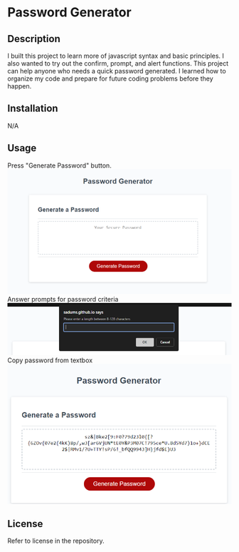 # Password Generator

## Description

I built this project to learn more of javascript syntax and basic principles. I also wanted to try out the confirm, prompt, and alert functions. This project can help anyone who needs a quick password generated. I learned how to organize my code and prepare for future coding problems before they happen.


## Installation

N/A

## Usage

Press "Generate Password" button.
![base website](./assets/guide.png)
Answer prompts for password criteria
![prompt asking for length](./assets/guide2.png)
Copy password from textbox
![generated password in textbox](./assets/guide3.png)

## License

Refer to license in the repository.
